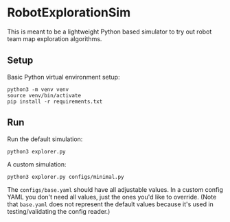 # RobotExplorationSim
This is meant to be a lightweight Python based simulator to try out robot team map exploration algorithms.

## Setup
Basic Python virtual environment setup:

    python3 -m venv venv
    source venv/bin/activate
    pip install -r requirements.txt

## Run
Run the default simulation:

    python3 explorer.py

A custom simulation:

    python3 explorer.py configs/minimal.py

The `configs/base.yaml` should have all adjustable values. In a custom config YAML you don't need all values, just the ones you'd like to override. (Note that `base.yaml` does not represent the default values because it's used in testing/validating the config reader.)
